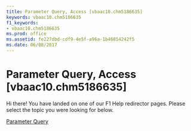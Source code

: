 ```yaml
---
title: Parameter Query, Access [vbaac10.chm5186635]
keywords: vbaac10.chm5186635
f1_keywords:
- vbaac10.chm5186635
ms.prod: office
ms.assetid: fe227dbd-cdf9-4e5f-a96a-1b46854242f5
ms.date: 06/08/2017
---
```



# Parameter Query, Access [vbaac10.chm5186635]

Hi there! You have landed on one of our F1 Help redirector pages. Please select the topic you were looking for below.

[Parameter Query](http://msdn.microsoft.com/library/9f005259-3bfc-061b-b719-4c8974074f30%28Office.15%29.aspx)


